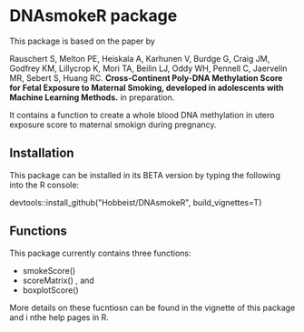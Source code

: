 DNAsmokeR package
=================

This package is based on the paper by  

Rauschert S, Melton PE, Heiskala A, Karhunen V, Burdge G, Craig JM, Godfrey KM,
Lillycrop K, Mori TA, Beilin LJ, Oddy WH, Pennell C, Jaervelin MR, Sebert S, Huang RC. __Cross-Continent Poly-DNA Methylation Score for Fetal Exposure to Maternal Smoking, developed in adolescents with Machine Learning Methods.__ in preparation.  

It contains a function to create a whole blood DNA methylation in utero exposure score to maternal smokign during pregnancy.

## Installation

This package can be installed in its BETA version by typing the following into the R console:  

devtools::install_github("Hobbeist/DNAsmokeR", build_vignettes=T)

## Functions

This package currently contains three functions:

* smokeScore()  
* scoreMatrix() , and   
* boxplotScore() 

More details on these fucntiosn can be found in the vignette of this package and i nthe help pages in R.
